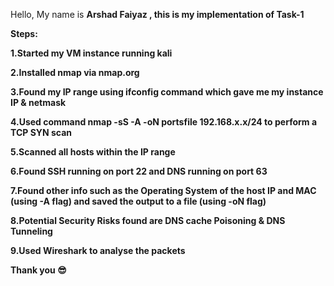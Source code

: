 Hello, My name is **Arshad Faiyaz **, this is my implementation of **Task-1******

******Steps:******

******1.Started my VM instance running kali******

******2.Installed nmap via nmap.org******

******3.Found my IP range using ifconfig command which gave me my instance IP & netmask******

******4.Used command **nmap -sS -A -oN portsfile 192.168.x.x/24 **to perform a TCP SYN scan**********

******5.Scanned all hosts within the IP range******

******6.Found SSH running on port 22 and DNS running on port 63******

******7.Found other info such as the Operating System of the host IP and MAC (using -A flag) and saved the output to a file (using -oN flag)******

******8.Potential Security Risks found are **DNS cache Poisoning **& **DNS Tunneling************

******9.Used **Wireshark **to analyse the packets**********

******Thank you 😎******
